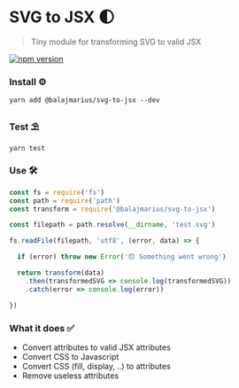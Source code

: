 # SVG to JSX 🌓
> Tiny module for transforming SVG to valid JSX

[![npm version](https://badge.fury.io/js/%40balajmarius%2Fsvg-to-jsx.svg)](https://badge.fury.io/js/%40balajmarius%2Fsvg-to-jsx)

### Install ⚙

```
yarn add @balajmarius/svg-to-jsx --dev
```

### Test ⛱

```
yarn test
```

### Use 🛠

```javascript
const fs = require('fs')
const path = require('path')
const transform = require('@balajmarius/svg-to-jsx')

const filepath = path.resolve(__dirname, 'test.svg')

fs.readFile(filepath, 'utf8', (error, data) => {

  if (error) throw new Error('😞 Something went wrong')

  return transform(data)
    .then(transformedSVG => console.log(transformedSVG))
    .catch(error => console.log(error))

})
```

### What it does ✅

- Convert attributes to valid JSX attributes
- Convert CSS to Javascript
- Convert CSS (fill, display, ..) to attributes
- Remove useless attributes
